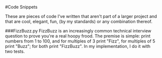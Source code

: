 #Code Snippets

These are pieces of code I've written that aren't part of a larger project and that are cool, elegant, fun, (by my standards) or any combination thereof. 

###FizzBuzz.py
FizzBuzz is an increasingly common technical interview question to prove you're a real hoopy frood. The premise is simple: print numbers from 1 to 100, and for multiples of 3 print "Fizz", for multiples of 5 print "Buzz"; for both print "FizzBuzz". In my implementation, I do it with two tests.